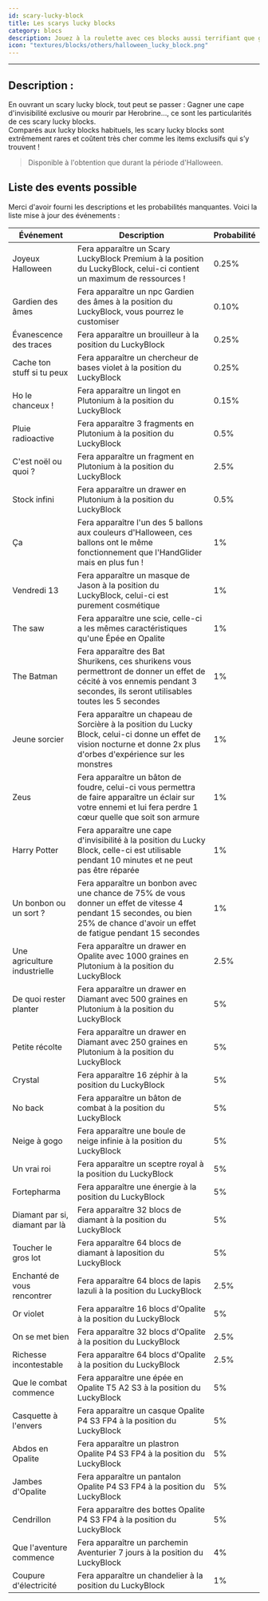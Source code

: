 ```yaml
---
id: scary-lucky-block
title: Les scarys lucky blocks
category: blocs
description: Jouez à la roulette avec ces blocks aussi terrifiant que généreux !
icon: "textures/blocks/others/halloween_lucky_block.png"
---
```

___

## Description :

En ouvrant un scary lucky block, tout peut se passer : Gagner une cape d'invisibilité exclusive ou mourir par Herobrine…, ce sont les particularités de ces scary lucky blocks.  
Comparés aux lucky blocks habituels, les scary lucky blocks sont extrêmement rares et coûtent très cher comme les items exclusifs qui s’y trouvent !

> Disponible à l'obtention que durant la période d'Halloween.

## Liste des events possible

Merci d'avoir fourni les descriptions et les probabilités manquantes. Voici la liste mise à jour des événements :

| Événement | Description | Probabilité |
| --- | --- | --- |
| Joyeux Halloween | Fera apparaître un Scary LuckyBlock Premium à la position du LuckyBlock, celui-ci contient un maximum de ressources ! | 0.25% |
| Gardien des âmes | Fera apparaître un npc Gardien des âmes à la position du LuckyBlock, vous pourrez le customiser | 0.10% |
| Évanescence des traces | Fera apparaître un brouilleur à la position du LuckyBlock | 0.25% |
| Cache ton stuff si tu peux | Fera apparaître un chercheur de bases violet à la position du LuckyBlock | 0.25% |
| Ho le chanceux ! | Fera apparaître un lingot en Plutonium à la position du LuckyBlock | 0.15% |
| Pluie radioactive | Fera apparaître 3 fragments en Plutonium à la position du LuckyBlock | 0.5% |
| C'est noël ou quoi ? | Fera apparaître un fragment en Plutonium à la position du LuckyBlock | 2.5% |
| Stock infini | Fera apparaître un drawer en Plutonium à la position du LuckyBlock | 0.5% |
| Ça | Fera apparaître l'un des 5 ballons aux couleurs d'Halloween, ces ballons ont le même fonctionnement que l'HandGlider mais en plus fun ! | 1% |
| Vendredi 13 | Fera apparaître un masque de Jason à la position du LuckyBlock, celui-ci est purement cosmétique | 1% |
| The saw | Fera apparaître une scie, celle-ci a les mêmes caractéristiques qu'une Épée en Opalite | 1% |
| The Batman | Fera apparaître des Bat Shurikens, ces shurikens vous permettront de donner un effet de cécité à vos ennemis pendant 3 secondes, ils seront utilisables toutes les 5 secondes | 1% |
| Jeune sorcier | Fera apparaître un chapeau de Sorcière à la position du Lucky Block, celui-ci donne un effet de vision nocturne et donne 2x plus d'orbes d'expérience sur les monstres | 1% |
| Zeus | Fera apparaître un bâton de foudre, celui-ci vous permettra de faire apparaître un éclair sur votre ennemi et lui fera perdre 1 cœur quelle que soit son armure | 1% |
| Harry Potter | Fera apparaître une cape d'invisibilité à la position du Lucky Block, celle-ci est utilisable pendant 10 minutes et ne peut pas être réparée | 1% |
| Un bonbon ou un sort ? | Fera apparaître un bonbon avec une chance de 75% de vous donner un effet de vitesse 4 pendant 15 secondes, ou bien 25% de chance d'avoir un effet de fatigue pendant 15 secondes | 1% |
| Une agriculture industrielle | Fera apparaître un drawer en Opalite avec 1000 graines en Plutonium à la position du LuckyBlock | 2.5% |
| De quoi rester planter | Fera apparaître un drawer en Diamant avec 500 graines en Plutonium à la position du LuckyBlock | 5% |
| Petite récolte | Fera apparaître un drawer en Diamant avec 250 graines en Plutonium à la position du LuckyBlock | 5% |
| Crystal | Fera apparaître 16 zéphir à la position du LuckyBlock | 5% |
| No back | Fera apparaître un bâton de combat à la position du LuckyBlock | 5% |
| Neige à gogo | Fera apparaître une boule de neige infinie à la position du LuckyBlock | 5% |
| Un vrai roi | Fera apparaître un sceptre royal à la position du LuckyBlock | 5% |
| Fortepharma | Fera apparaître une énergie à la position du LuckyBlock | 5% |
| Diamant par si, diamant par là | Fera apparaître 32 blocs de diamant à la position du LuckyBlock | 5% |
| Toucher le gros lot | Fera apparaître 64 blocs de diamant à laposition du LuckyBlock | 5% |
| Enchanté de vous rencontrer | Fera apparaître 64 blocs de lapis lazuli à la position du LuckyBlock | 2.5% |
| Or violet | Fera apparaître 16 blocs d'Opalite à la position du LuckyBlock | 5% |
| On se met bien | Fera apparaître 32 blocs d'Opalite à la position du LuckyBlock | 2.5% |
| Richesse incontestable | Fera apparaître 64 blocs d'Opalite à la position du LuckyBlock | 2.5% |
| Que le combat commence | Fera apparaître une épée en Opalite T5 A2 S3 à la position du LuckyBlock | 5% |
| Casquette à l'envers | Fera apparaître un casque Opalite P4 S3 FP4 à la position du LuckyBlock | 5% |
| Abdos en Opalite | Fera apparaître un plastron Opalite P4 S3 FP4 à la position du LuckyBlock | 5% |
| Jambes d'Opalite | Fera apparaître un pantalon Opalite P4 S3 FP4 à la position du LuckyBlock | 5% |
| Cendrillon | Fera apparaître des bottes Opalite P4 S3 FP4 à la position du LuckyBlock | 5% |
| Que l'aventure commence | Fera apparaître un parchemin Aventurier 7 jours à la position du LuckyBlock | 4% |
| Coupure d'électricité | Fera apparaître un chandelier à la position du LuckyBlock | 1% |
